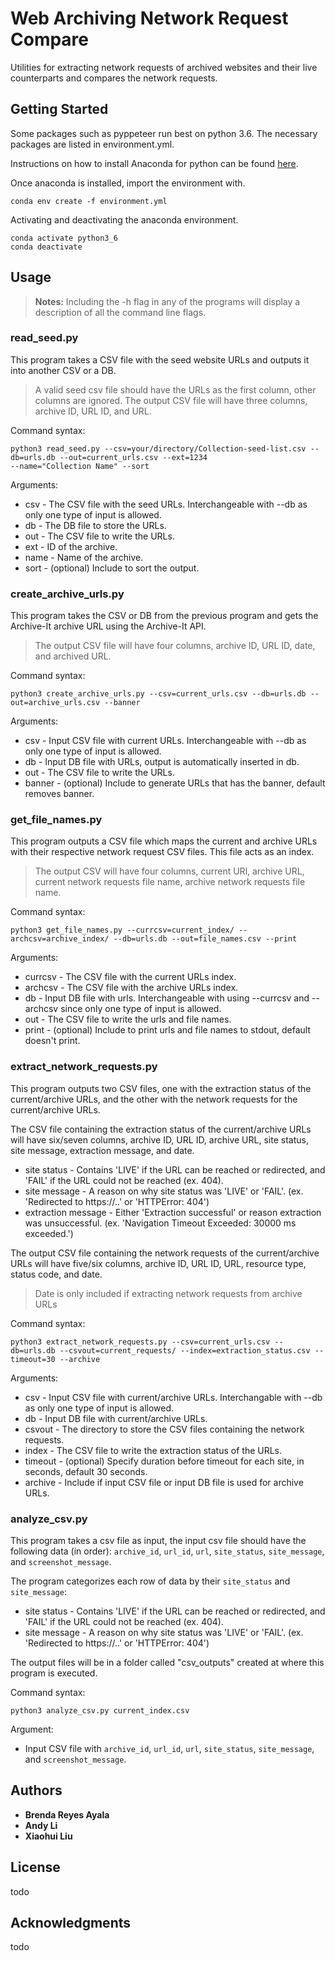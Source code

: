# Web Archiving Network Request Compare
Utilities for extracting network requests of archived websites and their live counterparts and compares the network requests.

## Getting Started
Some packages such as pyppeteer run best on python 3.6. The necessary packages are listed in environment.yml.

Instructions on how to install Anaconda for python can be found [here](https://docs.anaconda.com/anaconda/install/linux/).

Once anaconda is installed, import the environment with.
```
conda env create -f environment.yml
```
Activating and deactivating the anaconda environment.
```
conda activate python3_6
conda deactivate
```

## Usage
> **Notes:** Including the -h flag in any of the programs will display a description of all the command line flags.

### read_seed.py
This program takes a CSV file with the seed website URLs and outputs it into another CSV or a DB.
> A valid seed csv file should have the URLs as the first column, other columns are ignored.
> The output CSV file will have three columns, archive ID, URL ID, and URL.

Command syntax: 
```
python3 read_seed.py --csv=your/directory/Collection-seed-list.csv --db=urls.db --out=current_urls.csv --ext=1234
--name="Collection Name" --sort
```
Arguments:
* csv - The CSV file with the seed URLs. Interchangeable with --db as only one type of input is allowed.
* db - The DB file to store the URLs.
* out - The CSV file to write the URLs.
* ext - ID of the archive.
* name - Name of the archive.
* sort - (optional) Include to sort the output.

### create_archive_urls.py
This program takes the CSV or DB from the previous program and gets the Archive-It archive URL using the Archive-It API.  
> The output CSV file will have four columns, archive ID, URL ID, date, and archived URL.

Command syntax: 
```
python3 create_archive_urls.py --csv=current_urls.csv --db=urls.db --out=archive_urls.csv --banner
```
Arguments:
* csv - Input CSV file with current URLs. Interchangeable with --db as only one type of input is allowed.
* db - Input DB file with URLs, output is automatically inserted in db.
* out - The CSV file to write the URLs.
* banner - (optional) Include to generate URLs that has the banner, default removes banner.


### get_file_names.py
This program outputs a CSV file which maps the current and archive URLs with their respective network request CSV files. This file acts as an index. 
> The output CSV will have four columns, current URl, archive URL, current network requests file name, archive network requests file name.

Command syntax:
```
python3 get_file_names.py --currcsv=current_index/ --archcsv=archive_index/ --db=urls.db --out=file_names.csv --print
```
Arguments:
* currcsv - The CSV file with the current URLs index.
* archcsv - The CSV file with the archive URLs index.
* db - Input DB file with urls. Interchangeable with using --currcsv and --archcsv since only one type of input is allowed. 
* out - The CSV file to write the urls and file names. 
* print - (optional) Include to print urls and file names to stdout, default doesn't print.


### extract_network_requests.py
This program outputs two CSV files, one with the extraction status of the current/archive URLs, and the other with the network requests for the current/archive URLs.

The CSV file containing the extraction status of the current/archive URLs will have six/seven columns, archive ID, URL ID, archive URL, site status, site message, extraction message, and date.

* site status - Contains 'LIVE' if the URL can be reached or redirected, and 'FAIL' if the URL could not be reached (ex. 404).
* site message - A reason on why site status was 'LIVE' or 'FAIL'. (ex. 'Redirected to https://..' or 'HTTPError: 404')
* extraction message - Either 'Extraction successful' or reason extraction was unsuccessful. (ex. 'Navigation Timeout Exceeded: 30000 ms exceeded.')

The output CSV file containing the network requests of the current/archive URLs will have five/six columns, archive ID, URL ID, URL, resource type, status code, and date.

> Date is only included if extracting network requests from archive URLs

Command syntax:
```
python3 extract_network_requests.py --csv=current_urls.csv --db=urls.db --csvout=current_requests/ --index=extraction_status.csv --timeout=30 --archive
```
Arguments:
* csv - Input CSV file with current/archive URLs. Interchangable with --db as only one type of input is allowed.
* db - Input DB file with current/archive URLs.
* csvout - The directory to store the CSV files containing the network requests.
* index - The CSV file to write the extraction status of the URLs.
* timeout - (optional) Specify duration before timeout for each site, in seconds, default 30 seconds.
* archive - Include if input CSV file or input DB file is used for archive URLs.

### analyze_csv.py

This program takes a csv file as input, the input csv file should have the following data (in order): `archive_id`, `url_id`, `url`, `site_status`, `site_message`, and `screenshot_message`.

The program categorizes each row of data by their `site_status` and `site_message`:
* site status - Contains 'LIVE' if the URL can be reached or redirected, and 'FAIL' if the URL could not be reached (ex. 404).
* site message - A reason on why site status was 'LIVE' or 'FAIL'. (ex. 'Redirected to https://..' or 'HTTPError: 404')

The output files will be in a folder called "csv_outputs" created at where this program is executed. 

Command syntax:
```
python3 analyze_csv.py current_index.csv
```

Argument:

* Input CSV file with `archive_id`, `url_id`, `url`, `site_status`, `site_message`, and `screenshot_message`.

## Authors
* **Brenda Reyes Ayala** 
* **Andy Li**
* **Xiaohui Liu**
## License
todo

## Acknowledgments 
todo
